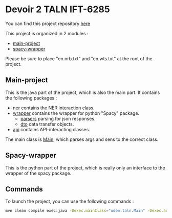 # Devoir 2 TALN IFT-6285

You can find this project repository [here](https://github.com/Titiplex/taln-devoir2)

This project is organized in 2 modules :

- [main-project](main-project)
- [spacy-wrapper](spacy-wrapper)

<p>
Please be sure to place "en.nrb.txt" and "en.wts.txt" at the root of the project.
</p>

## Main-project

This is the java part of the project, which is also the main part.
It contains the following packages :

- [ner](main-project/src/main/java/udem/taln/ner) contains the NER interaction class.
- [wrapper](main-project/src/main/java/udem/taln/wrapper) contains the wrapper for python "Spacy" package.
    - [parsers](main-project/src/main/java/udem/taln/wrapper/parsers) parsing for json responses.
    - [dto](main-project/src/main/java/udem/taln/wrapper/dto) data transfer objects.
- [api](main-project/src/main/java/udem/taln/api) contains API-interacting classes.

The main class is [Main](main-project/src/main/java/udem/taln/Main.java), which parses args and sens to the correct
class.

## Spacy-wrapper

This is the python part of the project, which is really only an interface to the wrapper of the spacy package.

## Commands

To launch the project, you can use the following commands :
````bash
mvn clean compile exec:java -Dexec.mainClass="udem.taln.Main" -Dexec.args="--method=\"...\" --model=\"...\" --file=\"...\" [--compare]"
````